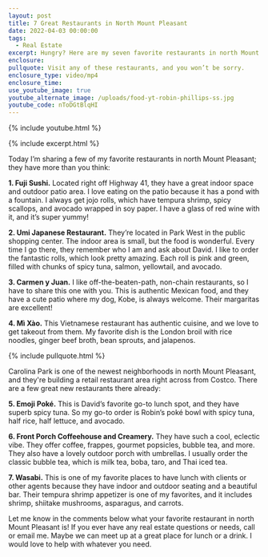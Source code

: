 ```yaml
---
layout: post
title: 7 Great Restaurants in North Mount Pleasant
date: 2022-04-03 00:00:00
tags:
  - Real Estate
excerpt: Hungry? Here are my seven favorite restaurants in north Mount Pleasant.
enclosure:
pullquote: Visit any of these restaurants, and you won’t be sorry.
enclosure_type: video/mp4
enclosure_time:
use_youtube_image: true
youtube_alternate_image: /uploads/food-yt-robin-phillips-ss.jpg
youtube_code: nToDGtBlqHI
---
```

{% include youtube.html %}

{% include excerpt.html %}

Today I’m sharing a few of my favorite restaurants in north Mount Pleasant; they have more than you think:

**1\. Fuji Sushi.** Located right off Highway 41, they have a great indoor space and outdoor patio area. I love eating on the patio because it has a pond with a fountain. I always get jojo rolls, which have tempura shrimp, spicy scallops, and avocado wrapped in soy paper. I have a glass of red wine with it, and it’s super yummy\!

**2\. Umi Japanese Restaurant.** They’re located in Park West in the public shopping center. The indoor area is small, but the food is wonderful. Every time I go there, they remember who I am and ask about David. I like to order the fantastic rolls, which look pretty amazing. Each roll is pink and green, filled with chunks of spicy tuna, salmon, yellowtail, and avocado.

**3\. Carmen y Juan.** I like off-the-beaten-path, non-chain restaurants, so I have to share this one with you. This is authentic Mexican food, and they have a cute patio where my dog, Kobe, is always welcome. Their margaritas are excellent\!

**4\. M&igrave; X&agrave;o.** This Vietnamese restaurant has authentic cuisine, and we love to get takeout from them. My favorite dish is the London broil with rice noodles, ginger beef broth, bean sprouts, and jalapenos.

{% include pullquote.html %}

Carolina Park is one of the newest neighborhoods in north Mount Pleasant, and they're building a retail restaurant area right across from Costco. There are a few great new restaurants there already:

**5\. Emoji Poké.** This is David’s favorite go-to lunch spot, and they have superb spicy tuna. So my go-to order is Robin’s poké bowl with spicy tuna, half rice, half lettuce, and avocado.&nbsp;

**6\. Front Porch Coffeehouse and Creamery.** They have such a cool, eclectic vibe. They offer coffee, frappes, gourmet popsicles, bubble tea, and more. They also have a lovely outdoor porch with umbrellas. I usually order the classic bubble tea, which is milk tea, boba, taro, and Thai iced tea.&nbsp;

**7\. Wasabi.** This is one of my favorite places to have lunch with clients or other agents because they have indoor and outdoor seating and a beautiful bar. Their tempura shrimp appetizer is one of my favorites, and it includes shrimp, shiitake mushrooms, asparagus, and carrots.&nbsp;

Let me know in the comments below what your favorite restaurant in north Mount Pleasant is\! If you ever have any real estate questions or needs, call or email me. Maybe we can meet up at a great place for lunch or a drink. I would love to help with whatever you need.
